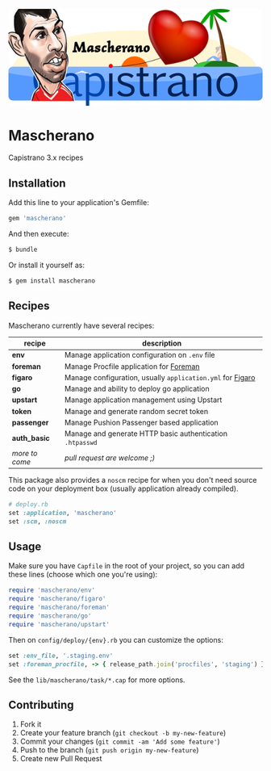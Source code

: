 ![Logo](img/mascherano-logo.png)

# Mascherano

Capistrano 3.x recipes

## Installation

Add this line to your application's Gemfile:

```ruby
gem 'mascherano'
```

And then execute:

```bash
$ bundle
```

Or install it yourself as:

```bash
$ gem install mascherano
```

## Recipes

Mascherano currently have several recipes:

| recipe         | description                                                                                           |
|----------------|-------------------------------------------------------------------------------------------------------|
| __env__        | Manage application configuration on `.env` file                                                       |
| __foreman__    | Manage Procfile application for [Foreman](http://ddollar.github.io/foreman)                           |
| __figaro__     | Manage configuration, usually `application.yml` for [Figaro](https://github.com/laserlemon/figaro)    |
| __go__         | Manage and ability to deploy go application                                                           |
| __upstart__    | Manage application management using Upstart                                                           |
| __token__      | Manage and generate random secret token                                                               |
| __passenger__  | Manage Pushion Passenger based application                                                            |
| __auth_basic__ | Manage and generate HTTP basic authentication `.htpasswd`                                             |
| _more to come_ | _pull request are welcome ;)_                                                                         |

This package also provides a `noscm` recipe for when you don't need source code on your deployment box (usually application already compiled).

```ruby
# deploy.rb
set :application, 'mascherano'
set :scm, :noscm
```
## Usage

Make sure you have `Capfile` in the root of your project, so you can add these lines (choose which one you're using):

```ruby
require 'mascherano/env'
require 'mascherano/figaro'
require 'mascherano/foreman'
require 'mascherano/go'
require 'mascherano/upstart'
```

Then on `config/deploy/{env}.rb` you can customize the options:

```ruby
set :env_file, '.staging.env'
set :foreman_procfile, -> { release_path.join('procfiles', 'staging') }
```

See the `lib/mascherano/task/*.cap` for more options.

## Contributing

1. Fork it
2. Create your feature branch (`git checkout -b my-new-feature`)
3. Commit your changes (`git commit -am 'Add some feature'`)
4. Push to the branch (`git push origin my-new-feature`)
5. Create new Pull Request
